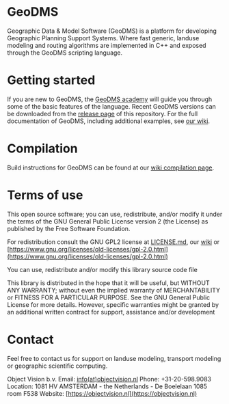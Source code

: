 # GeoDMS
Geographic Data & Model Software (GeoDMS) is a platform for developing Geographic Planning Support Systems.
Where fast generic, landuse modeling and routing algorithms are implemented in C++ and exposed through the GeoDMS scripting language.

# Getting started
If you are new to GeoDMS, the [GeoDMS academy](https://github.com/ObjectVision/GeoDMS_Academy) will guide you through some of the basic features of the language. Recent GeoDMS versions can be downloaded from the [release page](https://github.com/ObjectVision/GeoDMS/releases) of this repository. For the full documentation of GeoDMS, including additional examples, see [our wiki](https://github.com/ObjectVision/GeoDMS/wiki).

# Compilation
Build instructions for GeoDMS can be found at our [wiki compilation page](https://www.geodms.nl/Compiling_the_GeoDMS_c%2B%2B_code).

# Terms of use
This open source software; you can use, redistribute, and/or
modify it under the terms of the GNU General Public License version 2 
(the License) as published by the Free Software Foundation.

For redistribution consult the GNU GPL2 license at [LICENSE.md](LICENSE.md), our [wiki](https://www.geodms.nl/Licence)
or [https://www.gnu.org/licenses/old-licenses/gpl-2.0.html](https://www.gnu.org/licenses/old-licenses/gpl-2.0.html)

You can use, redistribute and/or modify this library source code file

This library is distributed in the hope that it will be useful,
but WITHOUT ANY WARRANTY; without even the implied warranty of
MERCHANTABILITY or FITNESS FOR A PARTICULAR PURPOSE. See the GNU
General Public License for more details. However, specific warranties might be
granted by an additional written contract for support, assistance and/or development

# Contact
Feel free to contact us for support on landuse modeling, transport modeling or geographic scientific computing.

Object Vision b.v.
Email:    [info(at)objectvision.nl](mailto:info@objectvision.nl)
Phone:    +31-20-598.9083
Location: 1081 HV  AMSTERDAM - the Netherlands - De Boelelaan 1085 room F538
Website:  [https://objectvision.nl](https://objectvision.nl)
